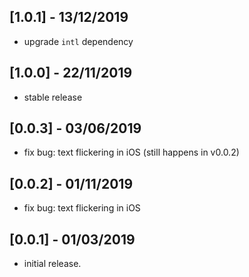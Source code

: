## [1.0.1] - 13/12/2019

* upgrade `intl` dependency

## [1.0.0] - 22/11/2019

* stable release

## [0.0.3] - 03/06/2019

* fix bug: text flickering in iOS (still happens in v0.0.2)

## [0.0.2] - 01/11/2019

* fix bug: text flickering in iOS

## [0.0.1] - 01/03/2019

* initial release.
